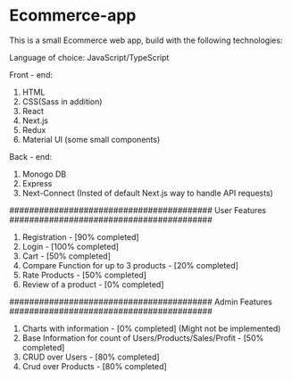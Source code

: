 # Ecommerce-app
This is a small Ecommerce web app, build with the following technologies:

Language of choice: JavaScript/TypeScript

Front - end:
1. HTML
2. CSS(Sass in addition)
3. React
4. Next.js
5. Redux
6. Material UI (some small components)

Back - end:
1. Monogo DB
2. Express
3. Next-Connect (Insted of default Next.js way to handle API requests)




######################################### User Features #########################################
1. Registration - [90% completed]
2. Login - [100% completed]
3. Cart - [50% completed]
4. Compare Function for up to 3 products - [20% completed]
5. Rate Products - [50% completed]
6. Review of a product - [0% completed]


######################################### Admin Features #########################################
1. Charts with information - [0% completed] (Might not be implemented)
2. Base Information for count of Users/Products/Sales/Profit - [50% completed]
2. CRUD over Users - [80% completed]
3. Crud over Products - [80% completed]
